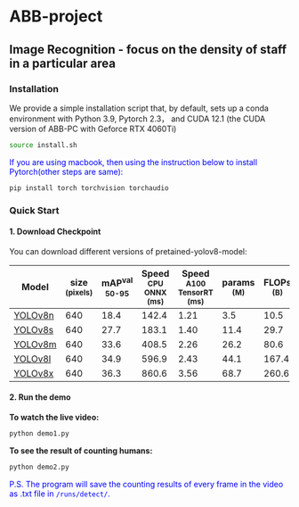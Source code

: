 # ABB-project

## Image Recognition - focus on the density of staff in a particular area

### Installation
We provide a simple installation script that, by default, sets up a conda environment with Python 3.9, Pytorch 2.3， and CUDA 12.1 (the CUDA version of ABB-PC with Geforce RTX 4060Ti)

```.bash
source install.sh
```

<span style="color:blue">If you are using macbook, then using the instruction below to install Pytorch(other steps are same):</span>

```
pip install torch torchvision torchaudio
```

### Quick Start

#### 1. Download Checkpoint

You can download different versions of pretained-yolov8-model:

| Model                                                                                     | size<br><sup>(pixels) | mAP<sup>val<br>50-95 | Speed<br><sup>CPU ONNX<br>(ms) | Speed<br><sup>A100 TensorRT<br>(ms) | params<br><sup>(M) | FLOPs<br><sup>(B) |
| ----------------------------------------------------------------------------------------- | --------------------- | -------------------- | ------------------------------ | ----------------------------------- | ------------------ | ----------------- |
| [YOLOv8n](https://github.com/ultralytics/assets/releases/download/v8.2.0/yolov8n-oiv7.pt) | 640                   | 18.4                 | 142.4                          | 1.21                                | 3.5                | 10.5              |
| [YOLOv8s](https://github.com/ultralytics/assets/releases/download/v8.2.0/yolov8s-oiv7.pt) | 640                   | 27.7                 | 183.1                          | 1.40                                | 11.4               | 29.7              |
| [YOLOv8m](https://github.com/ultralytics/assets/releases/download/v8.2.0/yolov8m-oiv7.pt) | 640                   | 33.6                 | 408.5                          | 2.26                                | 26.2               | 80.6              |
| [YOLOv8l](https://github.com/ultralytics/assets/releases/download/v8.2.0/yolov8l-oiv7.pt) | 640                   | 34.9                 | 596.9                          | 2.43                                | 44.1               | 167.4             |
| [YOLOv8x](https://github.com/ultralytics/assets/releases/download/v8.2.0/yolov8x-oiv7.pt) | 640                   | 36.3                 | 860.6                          | 3.56                                | 68.7               | 260.6             |


#### 2. Run the demo

**To watch the live video:**
```.bash
python demo1.py
```

**To see the result of counting humans:**
```.bash
python demo2.py
```
<span style="color:blue">P.S. The program will save the counting results of every frame in the video as .txt file in `/runs/detect/`.</span>